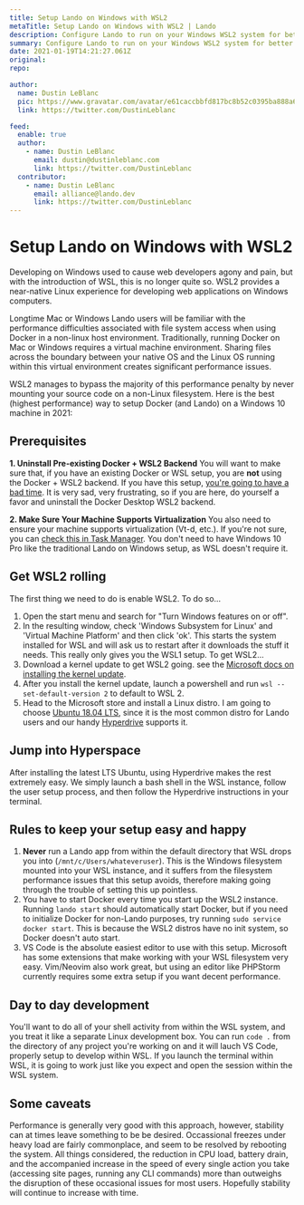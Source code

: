 ```yaml
---
title: Setup Lando on Windows with WSL2
metaTitle: Setup Lando on Windows with WSL2 | Lando
description: Configure Lando to run on your Windows WSL2 system for better performance when developing on Windows.
summary: Configure Lando to run on your Windows WSL2 system for better performance when developing on Windows.
date: 2021-01-19T14:21:27.061Z
original: 
repo: 

author:
  name: Dustin LeBlanc
  pic: https://www.gravatar.com/avatar/e61caccbbfd817bc8b52c0395ba888a6
  link: https://twitter.com/DustinLeblanc

feed:
  enable: true
  author:
    - name: Dustin LeBlanc
      email: dustin@dustinleblanc.com
      link: https://twitter.com/DustinLeblanc
  contributor:
    - name: Dustin LeBlanc
      email: alliance@lando.dev
      link: https://twitter.com/DustinLeblanc
---
```


# Setup Lando on Windows with WSL2

<GuideHeader test="" name="Dustin LeBlanc" pic="https://www.gravatar.com/avatar/e61caccbbfd817bc8b52c0395ba888a6" link="https://twitter.com/DustinLeblanc" />
<YouTube url="" />

Developing on Windows used to cause web developers agony and pain, but with the introduction of WSL, this is no longer quite so. WSL2 provides a near-native Linux experience for developing web applications on Windows computers.

Longtime Mac or Windows Lando users will be familiar with the performance difficulties associated with file system access when using Docker in a non-linux host environment. Traditionally, running Docker on Mac or Windows requires a virtual machine environment. Sharing files across the boundary between your native OS and the Linux OS running within this virtual environment creates significant performance issues.

WSL2 manages to bypass the majority of this performance penalty by never mounting your source code on a non-Linux filesystem. Here is the best (highest performance) way to setup Docker (and Lando) on a Windows 10 machine in 2021:

## Prerequisites

**1. Uninstall Pre-existing Docker + WSL2 Backend**
You will want to make sure that, if you have an existing Docker or WSL setup, you are **not** using the Docker + WSL2 backend. If you have this setup, [you're going to have a bad time](https://www.youtube.com/watch?v=ynxPshq8ERo). It is very sad, very frustrating, so if you are here, do yourself a favor and uninstall the Docker Desktop WSL2 backend.

**2. Make Sure Your Machine Supports Virtualization**
You also need to ensure your machine supports virtualization (Vt-d, etc.). If you're not sure, you can [check this in Task Manager](https://www.shaileshjha.com/how-to-find-out-if-intel-vt-x-or-amd-v-virtualization-technology-is-supported-in-windows-10-windows-8-windows-vista-or-windows-7-machine). You don't need to have Windows 10 Pro like the traditional Lando on Windows setup, as WSL doesn't require it.

## Get WSL2 rolling

The first thing we need to do is enable WSL2. To do so...

1. Open the start menu and search for "Turn Windows features on or off".
2. In the resulting window, check 'Windows Subsystem for Linux' and 'Virtual Machine Platform' and then click 'ok'. This starts the system installed for WSL and will ask us to restart after it downloads the stuff it needs. This really only gives you the WSL1 setup. To get WSL2...
3. Download a kernel update to get WSL2 going. see the [Microsoft docs on installing the kernel update](https://docs.microsoft.com/en-us/windows/wsl/install-win10#step-4---download-the-linux-kernel-update-package).
4. After you install the kernel update, launch a powershell and run `wsl --set-default-version 2` to default to WSL 2.
5. Head to the Microsoft store and install a Linux distro. I am going to choose [Ubuntu 18.04 LTS](https://www.microsoft.com/en-us/p/ubuntu-1804-lts/9n9tngvndl3q), since it is the most common distro for Lando users and our handy [Hyperdrive](https://github.com/lando/hyperdrive) supports it.

## Jump into Hyperspace

After installing the latest LTS Ubuntu, using Hyperdrive makes the rest extremely easy. We simply launch a bash shell in the WSL instance, follow the user setup process, and then follow the Hyperdrive instructions in your terminal.

## Rules to keep your setup easy and happy

1. **Never** run a Lando app from within the default directory that WSL drops you into (`/mnt/c/Users/whateveruser`). This is the Windows filesystem mounted into your WSL instance, and it suffers from the filesystem performance issues that this setup avoids, therefore making going through the trouble of setting this up pointless.
2. You have to start Docker every time you start up the WSL2 instance. Running `lando start` should automatically start Docker, but if you need to initialize Docker for non-Lando purposes, try running `sudo service docker start`. This is because the WSL2 distros have no init system, so Docker doesn't auto start.
3. VS Code is the absolute easiest editor to use with this setup. Microsoft has some extensions that make working with your WSL filesystem very easy. Vim/Neovim also work great, but using an editor like PHPStorm currently requires some extra setup if you want decent performance.

## Day to day development

You'll want to do all of your shell activity from within the WSL system, and you treat it like a separate Linux development box. You can run `code .` from the directory of any project you're working on and it will lauch VS Code, properly setup to develop within WSL. If you launch the terminal within WSL, it is going to work just like you expect and open the session within the WSL system.

## Some caveats

Performance is generally very good with this approach, however, stability can at times leave something to be be desired. Occassional freezes under heavy load are fairly commonplace, and seem to be resolved by rebooting the system. All things considered, the reduction in CPU load, battery drain, and the accompanied increase in the speed of every single action you take (accessing site pages, running any CLI commands) more than outweighs the disruption of these occasional issues for most users. Hopefully stability will continue to increase with time.

<GuideFooter test="" original="" repo=""/>
<Newsletter />
